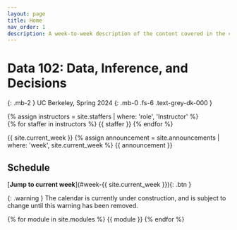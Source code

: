 ```yaml
---
layout: page
title: Home
nav_order: 1
description: A week-to-week description of the content covered in the course.
---
```


# Data 102: Data, Inference, and Decisions

{: .mb-2 }
UC Berkeley, Spring 2024
{: .mb-0 .fs-6 .text-grey-dk-000 }

<div>
{% assign instructors = site.staffers | where: 'role', 'Instructor' %}
  <div class="role">
    {% for staffer in instructors %}
    {{ staffer }}
    {% endfor %}
  </div>
</div>

{{ site.current_week }}
{% assign announcement = site.announcements | where: 'week', site.current_week %}
{{ announcement }}


## Schedule
[**Jump to current week**](#week-{{ site.current_week }}){: .btn }

{: .warning }
The calendar is currently under construction, and is subject to change until this warning has been removed.

{% for module in site.modules %}
{{ module }}
{% endfor %}